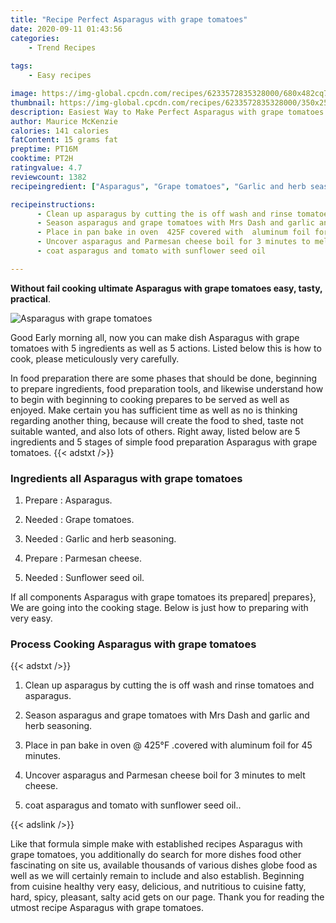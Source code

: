 ```yaml
---
title: "Recipe Perfect Asparagus with grape tomatoes"
date: 2020-09-11 01:43:56
categories:
    - Trend Recipes
    
tags:
    - Easy recipes

image: https://img-global.cpcdn.com/recipes/6233572835328000/680x482cq70/asparagus-with-grape-tomatoes-recipe-main-photo.jpg
thumbnail: https://img-global.cpcdn.com/recipes/6233572835328000/350x250cq70/asparagus-with-grape-tomatoes-recipe-main-photo.jpg
description: Easiest Way to Make Perfect Asparagus with grape tomatoes with 5 ingredients and 5 stages of easy cooking.
author: Maurice McKenzie
calories: 141 calories
fatContent: 15 grams fat
preptime: PT16M
cooktime: PT2H
ratingvalue: 4.7
reviewcount: 1382
recipeingredient: ["Asparagus", "Grape tomatoes", "Garlic and herb seasoning", "Parmesan cheese", "Sunflower seed oil"]

recipeinstructions: 
      - Clean up asparagus by cutting the is off wash and rinse tomatoes and asparagus 
      - Season asparagus and grape tomatoes with Mrs Dash and garlic and herb seasoning 
      - Place in pan bake in oven  425F covered with  aluminum foil for 45 minutes 
      - Uncover asparagus and Parmesan cheese boil for 3 minutes to melt cheese 
      - coat asparagus and tomato with sunflower seed oil

---
```




**Without fail cooking ultimate Asparagus with grape tomatoes easy, tasty, practical**. 


![Asparagus with grape tomatoes](https://img-global.cpcdn.com/recipes/6233572835328000/680x482cq70/asparagus-with-grape-tomatoes-recipe-main-photo.jpg "Asparagus with grape tomatoes")




Good Early morning all, now you can make dish Asparagus with grape tomatoes with 5 ingredients as well as 5 actions. Listed below this is how to cook, please meticulously very carefully.

In food preparation there are some phases that should be done, beginning to prepare ingredients, food preparation tools, and likewise understand how to begin with beginning to cooking prepares to be served as well as enjoyed. Make certain you has sufficient time as well as no is thinking regarding another thing, because will create the food to shed, taste not suitable wanted, and also lots of others. Right away, listed below are 5 ingredients and 5 stages of simple food preparation Asparagus with grape tomatoes.
{{< adstxt />}}

### Ingredients all Asparagus with grape tomatoes


1. Prepare  : Asparagus.

1. Needed  : Grape tomatoes.

1. Needed  : Garlic and herb seasoning.

1. Prepare  : Parmesan cheese.

1. Needed  : Sunflower seed oil.



If all components Asparagus with grape tomatoes its prepared| prepares}, We are going into the cooking stage. Below is just how to preparing with very easy.

### Process Cooking Asparagus with grape tomatoes

{{< adstxt />}}


1. Clean up asparagus by cutting the is off wash and rinse tomatoes and asparagus.



1. Season asparagus and grape tomatoes with Mrs Dash and garlic and herb seasoning.



1. Place in pan bake in oven @ 425°F .covered with  aluminum foil for 45 minutes.



1. Uncover asparagus and Parmesan cheese boil for 3 minutes to melt cheese.



1. coat asparagus and tomato with sunflower seed oil..





{{< adslink />}}

Like that formula simple make with established recipes Asparagus with grape tomatoes, you additionally do search for more dishes food other fascinating on site us, available thousands of various dishes globe food as well as we will certainly remain to include and also establish. Beginning from cuisine healthy very easy, delicious, and nutritious to cuisine fatty, hard, spicy, pleasant, salty acid gets on our page. Thank you for reading the utmost recipe Asparagus with grape tomatoes.
